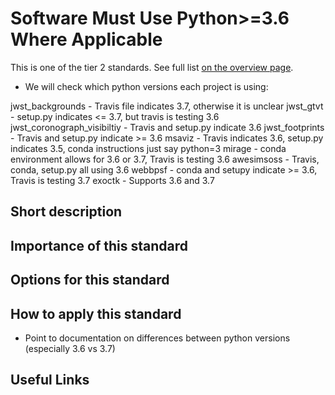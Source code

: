 # Software Must Use Python>=3.6 Where Applicable

This is one of the tier 2 standards. See full list [on the overview page](README.md).

- We will check which python versions each project is using:

jwst_backgrounds - Travis file indicates 3.7, otherwise it is unclear
jwst_gtvt - setup.py indicates <= 3.7, but travis is testing 3.6
jwst_coronograph_visibiltiy - Travis and setup.py indicate 3.6
jwst_footprints - Travis and setup.py indicate >= 3.6
msaviz - Travis indicates 3.6, setup.py indicates 3.5, conda instructions just say python=3
mirage - conda environment allows for 3.6 or 3.7, Travis is testing 3.6
awesimsoss - Travis, conda, setup.py all using 3.6
webbpsf - conda and setupy indicate >= 3.6, Travis is testing 3.7
exoctk - Supports 3.6 and 3.7




## Short description




## Importance of this standard


## Options for this standard


## How to apply this standard

- Point to documentation on differences between python versions (especially 3.6 vs 3.7)


## Useful Links
